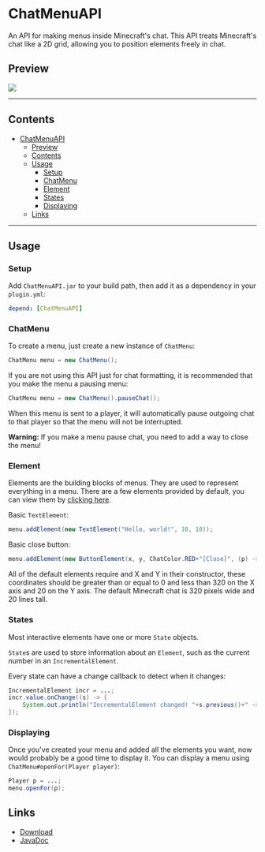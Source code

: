 # ChatMenuAPI
An API for making menus inside Minecraft's chat.
This API treats Minecraft's chat like a 2D grid, allowing you to position elements freely in chat.

## Preview
![](https://sparse.blue/files/k0ejrc.gif)

---

## Contents
* [ChatMenuAPI](#ChatMenuAPI)
  - [Preview](#Preview)
  - [Contents](#Contents)
  - [Usage](#Usage)
    + [Setup](#Setup)
    + [ChatMenu](#ChatMenu)
    + [Element](#Element)
    + [States](#States)
    + [Displaying](#Displaying)
  - [Links](#Links)

---

## Usage

### Setup
Add `ChatMenuAPI.jar` to your build path, then add it as a dependency in your `plugin.yml`:
```YAML
depend: [ChatMenuAPI]
```
### ChatMenu
To create a menu, just create a new instance of `ChatMenu`:
```Java
ChatMenu menu = new ChatMenu();
```
If you are not using this API just for chat formatting, it is recommended that you make the menu a pausing menu:
```Java
ChatMenu menu = new ChatMenu().pauseChat();
```
When this menu is sent to a player, it will automatically pause outgoing chat to that player so that the menu will not be interrupted.

**Warning:** If you make a menu pause chat, you need to add a way to close the menu!

### Element
Elements are the building blocks of menus. They are used to represent everything in a menu.
There are a few elements provided by default, you can view them by [clicking here](../blob/master/src/me/tom/sparse/spigot/chat/menu/element).

Basic `TextElement`:
```Java
menu.addElement(new TextElement("Hello, world!", 10, 10));
```

Basic close button:
```Java
menu.addElement(new ButtonElement(x, y, ChatColor.RED+"[Close]", (p) -> {menu.close(p); return false;}));
```

All of the default elements require and X and Y in their constructor, 
these coordinates should be greater than or equal to 0 and less than 320 on the X axis and 20 on the Y axis.
The default Minecraft chat is 320 pixels wide and 20 lines tall.

### States
Most interactive elements have one or more `State` objects.

`State`s are used to store information about an `Element`, such as the current number in an `IncrementalElement`.

Every state can have a change callback to detect when it changes:
```Java
IncrementalElement incr = ...;
incr.value.onChange((s) -> {
	System.out.println("IncrementalElement changed! "+s.previous()+" -> "+s.current());
});
```

### Displaying
Once you've created your menu and added all the elements you want, now would probably be a good time to display it.
You can display a menu using `ChatMenu#openFor(Player player)`:
```Java
Player p = ...;
menu.openFor(p);
```

## Links
* [Download](https://www.spigotmc.org/resources/chatmenuapi.45144/)
* [JavaDoc](https://sparse.blue/docs/ChatMenuAPI/index.html)